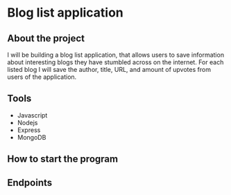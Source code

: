 # Blog list application

## About the project
I will be building a blog list application, that allows users to save information about interesting blogs they have stumbled across on the internet. For each listed blog I will save the author, title, URL, and amount of upvotes from users of the application.

## Tools
- Javascript
- Nodejs
- Express
- MongoDB

## How to start the program


## Endpoints

##